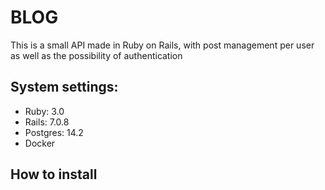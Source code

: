 # BLOG

This is a small API made in Ruby on Rails, ​​with post management per user as well as the possibility of authentication

## System settings: 
* Ruby: 3.0
* Rails: 7.0.8
* Postgres: 14.2
* Docker

## How to install

